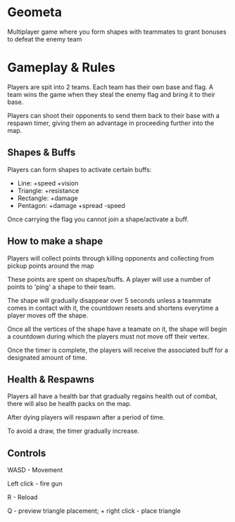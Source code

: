 # Geometa
Multiplayer game where you form shapes with teammates to grant bonuses to defeat the enemy team

# Gameplay & Rules
Players are spit into 2 teams. Each team has their own base and flag. A team wins the game when they steal the enemy flag and bring it to their base.

Players can shoot their opponents to send them back to their base with a respawn timer, giving them an advantage in proceeding further into the map.

## Shapes & Buffs
Players can form shapes to activate certain buffs:

 - Line: +speed +vision
 - Triangle: +resistance
 - Rectangle: +damage 
 - Pentagon: +damage +spread -speed

Once carrying the flag you cannot join a shape/activate a buff.

## How to make a shape
Players will collect points through killing opponents and collecting from pickup points around the map

These points are spent on shapes/buffs. A player will use a number of points to 'ping' a shape to their team. 

The shape will gradually disappear over 5 seconds unless a teammate comes in contact with it, the countdown resets and shortens everytime a player moves off the shape.

Once all the vertices of the shape have a teamate on it, the shape will begin a countdown during which the players must not move off their vertex.

Once the timer is complete, the players will receive the associated buff for a designated amount of time.

## Health & Respawns
Players all have a health bar that gradually regains health out of combat, there will also be health packs on the map.

After dying players will respawn after a period of time.

To avoid a draw, the timer gradually increase.

## Controls
WASD - Movement

Left click - fire gun 

R - Reload 

Q - preview triangle placement; + right click - place triangle


